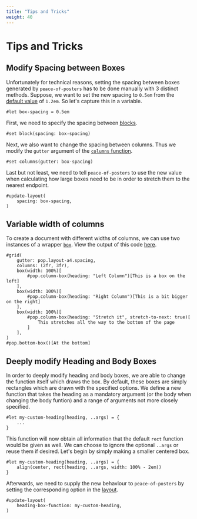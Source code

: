 ```yaml
---
title: "Tips and Tricks"
weight: 40
---
```


# Tips and Tricks
<!-- TODO add screenshots of before and after -->
## Modify Spacing between Boxes
Unfortunately for technical reasons, setting the spacing between boxes generated by `peace-of-posters` has to be done manually with 3 distinct methods.
Suppose, we want to set the new spacing to `0.5em` from the [default value](https://typst.app/docs/reference/layout/block/#parameters-spacing) of `1.2em`.
So let's capture this in a variable.
```typst
#let box-spacing = 0.5em
```
First, we need to specify the spacing between [blocks](https://typst.app/docs/reference/layout/block/).
```typst
#set block(spacing: box-spacing)
```
Next, we also want to change the spacing between columns.
Thus we modify the `gutter` argument of the [`columns` function](https://typst.app/docs/reference/layout/columns/).
```typst
#set columns(gutter: box-spacing)
```
Last but not least, we need to tell `peace-of-posters` to use the new value when calculating how large boxes need to be in order to stretch them to the nearest endpoint.
```typst
#update-layout(
    spacing: box-spacing,
)
```

## Variable width of columns
To create a document with different widths of columns, we can use two instances of a wrapper
[`box`](https://typst.app/docs/reference/layout/box/).
View the output of this code [here](../../examples/variable-width-columns/main.pdf).

```typst
#grid(
    gutter: pop.layout-a4.spacing,
    columns: (2fr, 3fr),
    box(width: 100%)[
        #pop.column-box(heading: "Left Column")[This is a box on the left]
    ],
    box(width: 100%)[
        #pop.column-box(heading: "Right Column")[This is a bit bigger on the right]
    ],
    box(width: 100%)[
        #pop.column-box(heading: "Stretch it", stretch-to-next: true)[
            This stretches all the way to the bottom of the page
        ]
    ],
)
#pop.bottom-box()[At the bottom]
```

<!-- TODO add screenshots of before and after -->
## Deeply modify Heading and Body Boxes
In order to deeply modify heading and body boxes, we are able to change the function itself which draws the box.
By default, these boxes are simply rectangles which are drawn with the specified options.
We define a new function that takes the heading as a mandatory argument (or the body when changing the body funtion) and a range of arguments not more closely specified.
```typst
#let my-custom-heading(heading, ..args) = {
    ...
}
```
This function will now obtain all information that the default `rect` function would be given as well.
We can choose to ignore the optional `..args` or reuse them if desired.
Let's begin by simply making a smaller centered box.
```typst
#let my-custom-heading(heading, ..args) = {
    align(center, rect(heading, ..args, width: 100% - 2em))
}
```

Afterwards, we need to supply the new behaviour to `peace-of-posters` by setting the corresponding option in the [layout](/documentation/layout).
```typst
#update-layout(
    heading-box-function: my-custom-heading,
)
```
